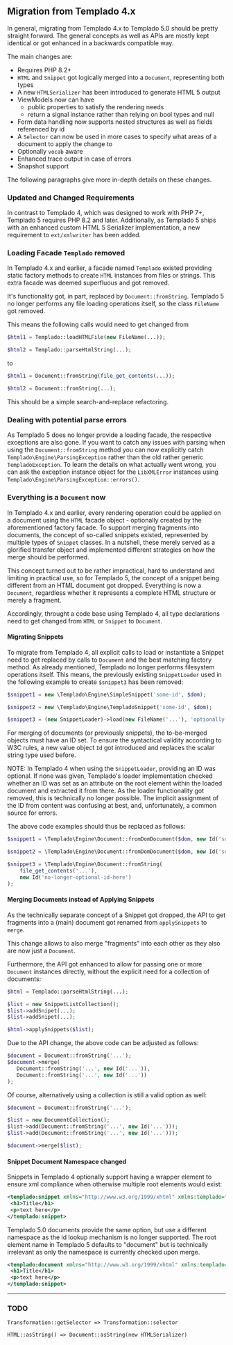 ## Migration from Templado 4.x

In general, migrating from Templado 4.x to Templado 5.0 should be pretty straight forward. The general concepts as well as APIs are mostly kept identical or got enhanced in a backwards compatible way.

The main changes are:

- Requires PHP 8.2+
- `HTML` and `Snippet` got logically merged into a `Document`, representing both types
- A new `HTMLSerializer` has been introduced to generate HTML 5 output
- ViewModels now can have
    - public properties to satisfy the rendering needs
    - return a signal instance rather than relying on bool types and null
- Form data handling now supports nested structures as well as fields referenced by id
- A `Selector` can now be used in more cases to specify what areas of a document to apply the change to
- Optionally `vocab` aware
- Enhanced trace output in case of errors
- Snapshot support

The following paragraphs give more in-depth details on these changes.

### Updated and Changed Requirements

In contrast to Templado 4, which was designed to work with PHP 7+, Templado 5 requires PHP 8.2 and later. Additionally, as Templado 5 ships with an enhanced custom HTML 5 Serializer implementation, a new requirement to `ext/xmlwriter` has been added.

### Loading Facade `Templado` removed

In Templado 4.x and earlier, a facade named `Templado` existed providing static factory methods to create `HTML` instances from files or strings. This extra facade was deemed superfluous and got removed.

It's functionality got, in part, replaced by `Document::fromString`. Templado 5 no longer performs any file loading operations itself, so the class `FileName` got removed.

This means the following calls would need to get changed from

```php
$html1 = Templado::loadHTMLFile(new FileName(...));

$html2 = Templado::parseHtmlString(...);
```

to

```php
$html1 = Document::fromString(file_get_contents(...));

$html2 = Document::fromString(...);
```

This should be a simple search-and-replace refactoring.

### Dealing with potential parse errors

As Templado 5 does no longer provide a loading facade, the respective exceptions are also gone. If you want to catch any issues with parsing when using the `Document::fromString` method you can now explicitly catch `Templado\Engine\ParsingException` rather than the old rather generic `TempladoException`. To learn the details on what actually went wrong, you can ask the exception instance object for the `LibXMLError` instances using `Templado\Engine\ParsingException::errors()`.


### Everything is a `Document` now

In Templado 4.x and earlier, every rendering operation could be applied on a document using the `HTML` facade object - optionally created by the aforementioned factory facade. To support merging fragments into documents, the concept of so-called snippets existed, represented by multiple types of `Snippet` classes. In a nutshell, these merely served as a glorified transfer object and implemented different strategies on how the merge should be performed.

This concept turned out to be rather impractical, hard to understand and limiting in practical use, so for Templado 5, the concept of a snippet being different from an HTML document got dropped. Everything is now a `Document`, regardless whether it represents a complete HTML structure or merely a fragment.

Accordingly, throught a code base using Templado 4, all type declarations need to get changed from `HTML` or `Snippet` to `Document`.

#### Migrating Snippets

To migrate from Templado 4, all explicit calls to load or instantiate a Snippet need to get replaced by calls to `Document` and the best matching factory method. As already mentioned, Templado no longer performs filesystem operations itself. This means, the previously existing `SnippetLoader` used in the following example to create `$snippet3` has been removed:

```php
$snippet1 = new \Templado\Engine\SimpleSnippet('some-id', $dom);

$snippet2 = new \Templado\Engine\TempladoSnippet('some-id', $dom);

$snippet3 = (new SnippetLoader)->load(new FileName('...'), 'optionally-id-here');
```

For merging of documents (or previously snippets), the to-be-merged objects must have an ID set. To ensure the syntactical validity according to W3C rules, a new value object `Id` got introduced and replaces the scalar string type used before.

NOTE: In Templado 4 when using the `SnippetLoader`, providing an ID was optional. If none was given, Templado's loader implementation checked whether an ID was set as an attribute on the root element within the loaded document and extracted it from there. As the loader functionality got removed, this is technically no longer possible. The implicit assignment of the ID from content was confusing at best, and, unfortunately, a common source for errors. 

The above code examples should thus be replaced as follows:

```php
$snippet1 = \Templado\Engine\Document::fromDomDocument($dom, new Id('some-id'));

$snippet2 = \Templado\Engine\Document::fromDomDocument($dom, new Id('some-id'));

$snippet3 = \Templado\Engine\Document::fromString(
    file_get_contents('...'), 
    new Id('no-longer-optional-id-here')
);
```

#### Merging Documents instead of Applying Snippets

As the technically separate concept of a Snippet got dropped, the API to get fragments into a (main) document got renamed from `applySnippets` to `merge`.

This change allows to also merge "fragments" into each other as they also are now just a `Document`.

Furthermore, the API got enhanced to allow for passing one or more `Document` instances directly, without the explicit need for a collection of documents:

```php
$html = Templado::parseHtmlString(...);

$list = new SnippetListCollection();
$list->addSnipet(...);
$list->addSnipet(...);

$html->applySnippets($list);
```

Due to the API change, the above code can be adjusted as follows: 

```php
$document = Document::fromString('...');
$document->merge(
   Document::fromString('...', new Id('...')),
   Document::fromString('...', new Id('...'))
);
```

Of course, alternatively using a collection is still a valid option as well:

```php
$document = Document::fromString('...');

$list = new DocumentCollection();
$list->add(Document::fromString('...', new Id('...')));
$list->add(Document::fromString('...', new Id('...')));

$document->merge($list);
```

#### Snippet Document Namespace changed

Snippets in Templado 4 optionally support having a wrapper element to ensure xml compliance when otherwise multiple root elements would exist:

```xml
<templado:snippet xmlns="http://www.w3.org/1999/xhtml" xmlns:templado="https://templado.io/snippet/1.0">
 <h1>Title</h1>
 <p>text here</p>
</templado:snippet>
```

Templado 5.0 documents provide the same option, but use a different namespace as the id lookup mechanism is no longer supported. The root element name in Templado 5 defaults to "document" but is technically irrelevant as only the namespace is currently checked upon merge.

```xml
<templado:document xmlns="http://www.w3.org/1999/xhtml" xmlns:templado="https://templado.io/document/1.0">
 <h1>Title</h1>
 <p>text here</p>
</templado:snippet>
```

---

### TODO

```
Transformation::getSelector => Transformation::selector

HTML::asString() => Document::asString(new HTMLSerializer)
```
